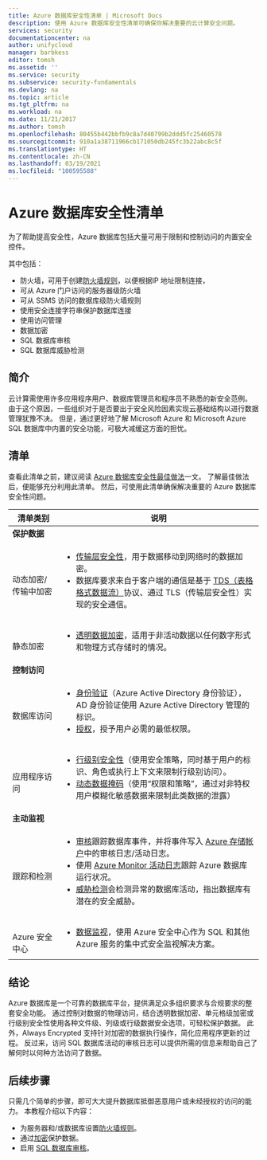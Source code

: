 ```yaml
---
title: Azure 数据库安全性清单 | Microsoft Docs
description: 使用 Azure 数据库安全性清单可确保你解决重要的云计算安全问题。
services: security
documentationcenter: na
author: unifycloud
manager: barbkess
editor: tomsh
ms.assetid: ''
ms.service: security
ms.subservice: security-fundamentals
ms.devlang: na
ms.topic: article
ms.tgt_pltfrm: na
ms.workload: na
ms.date: 11/21/2017
ms.author: tomsh
ms.openlocfilehash: 80455b442bbfb9c8a7d40799b2ddd5fc25460578
ms.sourcegitcommit: 910a1a38711966cb171050db245fc3b22abc8c5f
ms.translationtype: HT
ms.contentlocale: zh-CN
ms.lasthandoff: 03/19/2021
ms.locfileid: "100595588"
---
```

# <a name="azure-database-security-checklist"></a>Azure 数据库安全性清单

为了帮助提高安全性，Azure 数据库包括大量可用于限制和控制访问的内置安全控件。

其中包括：

-    防火墙，可用于创建[防火墙规则](../../azure-sql/database/firewall-configure.md)，以便根据IP 地址限制连接，
-    可从 Azure 门户访问的服务器级防火墙
-    可从 SSMS 访问的数据库级防火墙规则
-    使用安全连接字符串保护数据库连接
-    使用访问管理
-    数据加密
-    SQL 数据库审核
-    SQL 数据库威胁检测

## <a name="introduction"></a>简介
云计算需使用许多应用程序用户、数据库管理员和程序员不熟悉的新安全范例。 由于这个原因，一些组织对于是否要出于安全风险因素实现云基础结构以进行数据管理犹豫不决。 但是，通过更好地了解 Microsoft Azure 和 Microsoft Azure SQL 数据库中内置的安全功能，可极大减缓这方面的担忧。

## <a name="checklist"></a>清单
查看此清单之前，建议阅读 [Azure 数据库安全性最佳做法](../../azure-sql/database/security-best-practice.md)一文。 了解最佳做法后，便能够充分利用此清单。 然后，可使用此清单确保解决重要的 Azure 数据库安全性问题。


|清单类别| 说明|
| ------------ | -------- |
|**保护数据**||
| <br> 动态加密/传输中加密| <ul><li>[传输层安全性](/windows-server/security/tls/transport-layer-security-protocol)，用于数据移动到网络时的数据加密。</li><li>数据库要求来自于客户端的通信是基于 [TDS（表格格式数据流）](/openspecs/windows_protocols/ms-tds/893fcc7e-8a39-4b3c-815a-773b7b982c50)协议、通过 TLS（传输层安全性）实现的安全通信。</li></ul> |
|<br>静态加密| <ul><li>[透明数据加密](../../azure-sql/database/transparent-data-encryption-tde-overview.md)，适用于非活动数据以任何数字形式和物理方式存储时的情况。</li></ul>|
|**控制访问**||  
|<br> 数据库访问 | <ul><li>[身份验证](../../azure-sql/database/logins-create-manage.md)（Azure Active Directory 身份验证），AD 身份验证使用 Azure Active Directory 管理的标识。</li><li>[授权](../../azure-sql/database/logins-create-manage.md)，授予用户必需的最低权限。</li></ul> |
|<br>应用程序访问| <ul><li>[行级别安全性](/sql/relational-databases/security/row-level-security)（使用安全策略，同时基于用户的标识、角色或执行上下文来限制行级别访问）。</li><li>[动态数据掩码](../../azure-sql/database/dynamic-data-masking-overview.md)（使用“权限和策略”，通过对非特权用户模糊化敏感数据来限制此类数据的泄露）</li></ul>|
|**主动监视**||  
| <br>跟踪和检测| <ul><li>[审核](../../azure-sql/database/auditing-overview.md)跟踪数据库事件，并将事件写入 [Azure 存储帐户](../../storage/common/storage-account-create.md)中的审核日志/活动日志。</li><li>使用 [Azure Monitor 活动日志](../../azure-monitor/essentials/platform-logs-overview.md)跟踪 Azure 数据库运行状况。</li><li>[威胁检测](../../azure-sql/database/threat-detection-configure.md)会检测异常的数据库活动，指出数据库有潜在的安全威胁。 </li></ul> |
|<br>Azure 安全中心| <ul><li>[数据监视](../../security-center/security-center-remediate-recommendations.md)，使用 Azure 安全中心作为 SQL 和其他 Azure 服务的集中式安全监视解决方案。</li></ul>|        

## <a name="conclusion"></a>结论
Azure 数据库是一个可靠的数据库平台，提供满足众多组织要求与合规要求的整套安全功能。 通过控制对数据的物理访问，结合透明数据加密、单元格级加密或行级别安全性使用各种文件级、列级或行级数据安全选项，可轻松保护数据。 此外，Always Encrypted 支持针对加密的数据执行操作，简化应用程序更新的过程。 反过来，访问 SQL 数据库活动的审核日志可以提供所需的信息来帮助自己了解何时以何种方法访问了数据。

## <a name="next-steps"></a>后续步骤
只需几个简单的步骤，即可大大提升数据库抵御恶意用户或未经授权的访问的能力。 本教程介绍以下内容：

- 为服务器和/或数据库设置[防火墙规则](../../azure-sql/database/firewall-configure.md)。
- 通过[加密](/sql/relational-databases/security/encryption/sql-server-encryption)保护数据。
- 启用 [SQL 数据库审核](../../azure-sql/database/auditing-overview.md)。
